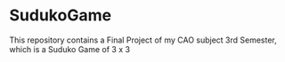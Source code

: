 # SudukoGame
This repository contains a Final Project of my CAO subject 3rd Semester, which is a Suduko Game of 3 x 3 
